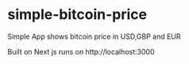 # simple-bitcoin-price
Simple App shows bitcoin price in USD,GBP and EUR

Built on Next js runs on http://localhost:3000
